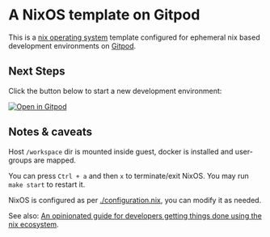 # A NixOS template on Gitpod

This is a [nix operating system](https://nixos.org/) template configured for ephemeral nix based development environments on [Gitpod](https://www.gitpod.io/).

## Next Steps

Click the button below to start a new development environment:

[![Open in Gitpod](https://gitpod.io/button/open-in-gitpod.svg)](https://gitpod.io/#https://github.com/3waffel/template-nixos)

## Notes & caveats

Host `/workspace` dir is mounted inside guest, docker is installed and user-groups are mapped.

You can press `Ctrl + a` and then `x` to terminate/exit NixOS. You may run `make start` to restart it.

NixOS is configured as per [./configuration.nix](./configuration.nix), you can modify it as needed.

See also: [An opinionated guide for developers getting things done using the nix ecosystem](https://nix.dev/).
